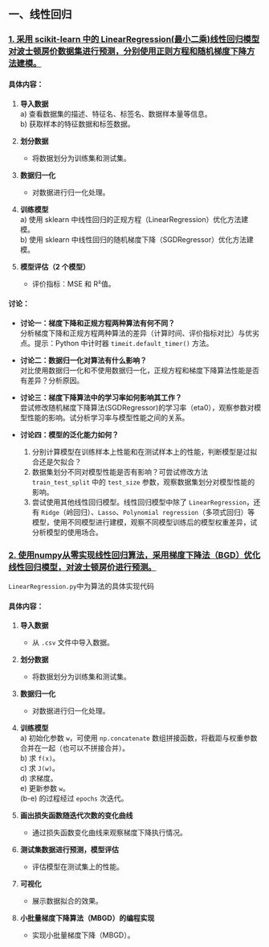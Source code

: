 ## 一、线性回归

### [1. 采用 scikit-learn 中的 LinearRegression(最小二乘)线性回归模型对波士顿房价数据集进行预测，分别使用正则方程和随机梯度下降方法建模。](ML1_1.ipynb)



#### 具体内容： 

1. **导入数据**  
   a) 查看数据集的描述、特征名、标签名、数据样本量等信息。  
   b) 获取样本的特征数据和标签数据。

2. **划分数据**  
   - 将数据划分为训练集和测试集。

3. **数据归一化**  
   - 对数据进行归一化处理。

4. **训练模型**  
   a) 使用 sklearn 中线性回归的正规方程（LinearRegression）优化方法建模。  
   b) 使用 sklearn 中线性回归的随机梯度下降（SGDRegressor）优化方法建模。

5. **模型评估（2 个模型）**  
   - 评价指标：MSE 和 R²值。

#### 讨论：

- **讨论一：梯度下降和正规方程两种算法有何不同？**  
   分析梯度下降和正规方程两种算法的差异（计算时间、评价指标对比）与优劣点。提示：Python 中计时器 `timeit.default_timer()` 方法。

- **讨论二：数据归一化对算法有什么影响？**  
   对比使用数据归一化和不使用数据归一化，正规方程和梯度下降算法性能是否有差异？分析原因。

- **讨论三：梯度下降算法中的学习率如何影响其工作？**  
   尝试修改随机梯度下降算法(SGDRegressor)的学习率（eta0），观察参数对模型性能的影响。试分析学习率与模型性能之间的关系。

- **讨论四：模型的泛化能力如何？**  
   1. 分别计算模型在训练样本上性能和在测试样本上的性能，判断模型是过拟合还是欠拟合？  
   2. 数据集划分不同对模型性能是否有影响？可尝试修改方法 `train_test_split` 中的 `test_size` 参数，观察数据集划分对模型性能的影响。  
   3. 尝试使用其他线性回归模型。线性回归模型中除了 `LinearRegression`，还有 `Ridge`（岭回归）、`Lasso`、`Polynomial regression`（多项式回归）等模型，使用不同模型进行建模，观察不同模型训练后的模型权重差异，试分析模型的使用场合。
 

### [2. 使用numpy从零实现线性回归算法，采用梯度下降法（BGD）优化线性回归模型，对波士顿房价进行预测。](ML1_2.ipynb)

`LinearRegression.py`中为算法的具体实现代码

#### 具体内容：

1. **导入数据**  
   - 从 `.csv` 文件中导入数据。

2. **划分数据**  
   - 将数据划分为训练集和测试集。

3. **数据归一化**  
   - 对数据进行归一化处理。

4. **训练模型**  
   a) 初始化参数 `w`，可使用 `np.concatenate` 数组拼接函数，将截距与权重参数合并在一起（也可以不拼接合并）。  
   b) 求 `f(x)`。  
   c) 求 `J(w)`。  
   d) 求梯度。  
   e) 更新参数 `w`。  
   (b-e) 的过程经过 `epochs` 次迭代。

5. **画出损失函数随迭代次数的变化曲线**  
   - 通过损失函数变化曲线来观察梯度下降执行情况。

6. **测试集数据进行预测，模型评估**  
   - 评估模型在测试集上的性能。

7. **可视化**  
   - 展示数据拟合的效果。

8. **小批量梯度下降算法（MBGD）的编程实现**  
   - 实现小批量梯度下降（MBGD）。

